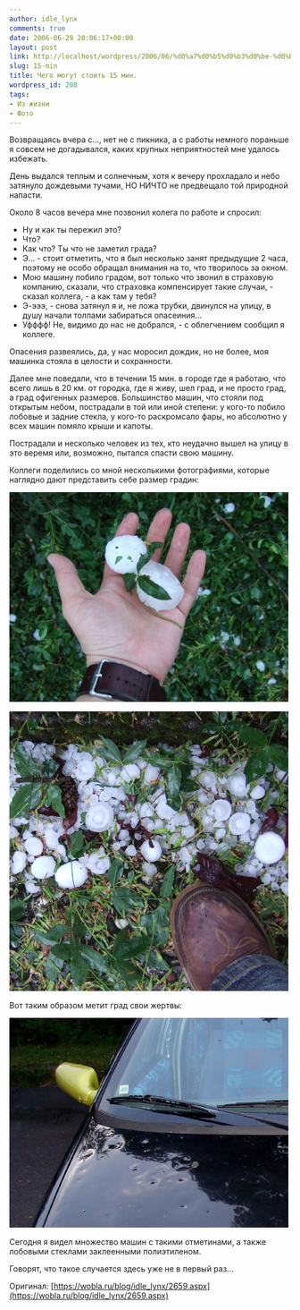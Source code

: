 ```yaml
---
author: idle_lynx
comments: true
date: 2006-06-29 20:06:17+00:00
layout: post
link: http://localhost/wordpress/2006/06/%d0%a7%d0%b5%d0%b3%d0%be-%d0%bc%d0%be%d0%b3%d1%83%d1%82-%d1%81%d1%82%d0%be%d0%b8%d1%82%d1%8c-15-%d0%bc%d0%b8%d0%bd/
slug: 15-min
title: Чего могут стоить 15 мин.
wordpress_id: 208
tags:
- Из жизни
- Фото
---
```


Возвращаясь вчера с..., нет не с пикника, а с работы немного пораньше я совсем не догадывался, каких крупных неприятностей мне удалось избежать.

День выдался теплым и солнечным, хотя к вечеру прохладало и небо затянуло дождевыми тучами, НО НИЧТО не предвещало той природной напасти.

Около 8 часов вечера мне позвонил колега по работе и спросил:
- Ну и как ты пережил это?
- Что?
- Как что? Ты что не заметил града?
- Э... - стоит отметить, что я был несколько занят предыдущие 2 часа, поэтому не особо обращал внимания на то, что творилось за окном.
- Мою машину побило градом, вот только что звонил в страховую компанию, сказали, что страховка компенсирует такие случаи, - сказал коллега, - а как там у тебя?
- Э-эээ, - снова затянул я и, не ложа трубки, двинулся на улицу, в душу начали толпами забираться опасеиния...
- Уфффф! Не, видимо до нас не добрался, - с облегчением сообщил я коллеге.

Опасения развеялись, да, у нас моросил дождик, но не более, моя машинка стояла в целости и сохранности.

Далее мне поведали, что в течении 15 мин. в городе где я работаю, что всего лишь в 20 км. от городка, где я живу, шел град, и не просто град, а град офигенных размеров. Большинство машин, что стояли под открытым небом, пострадали в той или иной степени: у кого-то побило лобовые и задние стекла, у кого-то раскромсало фары, но абсолютно у всех машин помяло крыши и капоты.

Пострадали и несколько человек из тех, кто неудачно вышел на улицу в это веремя или, возможно, пытался спасти свою машину.

Коллеги поделились со мной несколькими фотографиями, которые наглядно дают представить себе размер градин:

![Mega-Hail](images/2007/05/6df10746-d729-43cd-8065-f693ab482ab4.JPG)

![Mega-Hail](images/2007/05/9694234b-1841-492d-a153-26cadb675111.JPG)

Вот таким образом метит град свои жертвы:

![Hail victim](images/2007/05/3e1586c4-b234-4c7a-b79e-767383dcc79c.jpg)

Сегодня я видел множество машин с такими отметинами, а также лобовыми стеклами заклеенными полиэтиленом.

Говорят, что такое случается здесь уже не в первый раз...

Оригинал: [https://wobla.ru/blog/idle_lynx/2659.aspx](https://wobla.ru/blog/idle_lynx/2659.aspx)
